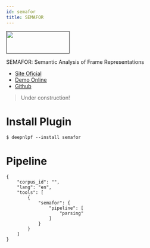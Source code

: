 ```yaml
---
id: semafor
title: SEMAFOR
---
```


<a href="" target="_blank">
    <img src="" data-canonical-src="" width="170" height="60" />
</a>

SEMAFOR: Semantic Analysis of Frame Representations

- [Site Oficial](http://www.cs.cmu.edu/~ark/SEMAFOR/)
- [Demo Online](#)
- [Github](https://github.com/Noahs-ARK/semafor)

> Under construction!

# Install Plugin

    $ deepnlpf --install semafor

# Pipeline
```
{
    "corpus_id": "",
    "lang": "en",
    "tools": [
        {
            "semafor": {
                "pipeline": [
                    "parsing"
                ]
            }
        }
    ]
}
```